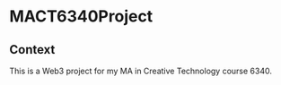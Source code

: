 # MACT6340Project

## Context

This is a Web3 project for my MA in Creative Technology course 6340.

